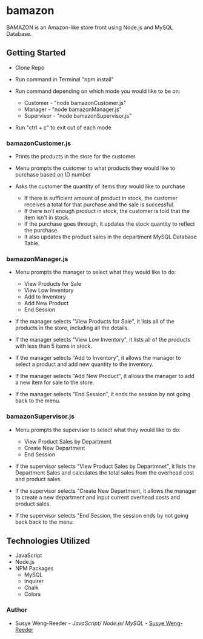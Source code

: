 # bamazon

BAMAZON is an Amazon-like store front using Node.js and MySQL Database.

## Getting Started

- Clone Repo
- Run command in Terminal "npm install"
- Run command depending on which mode you would like to be on:
    - Customer - "node bamazonCustomer.js"
    - Manager - "node bamazonManager.js"
    - Supervisor - "node bamazonSupervisor.js"

- Run "ctrl + c" to exit out of each mode


### bamazonCustomer.js

- Prints the products in the store for the customer
- Menu prompts the customer to what products they would like to purchase based on ID number
- Asks the customer the quantity of items they would like to purchase

    - If there is sufficient amount of product in stock, the customer receives a total for that purchase and the sale is successful.
    - If there isn't enough product in stock, the customer is told that the item isn't in stock.
    - If the purchase goes through, it updates the stock quantity to reflect the purchase.
    - It also updates the product sales in the department MySQL Database Table.


### bamazonManager.js

- Menu prompts the manager to select what they would like to do:
    - View Products for Sale
    - View Low Inventory
    - Add to Inventory
    - Add New Product
    - End Session

- If the manager selects "View Products for Sale", it lists all of the products in the store, including all the details.

- If the manager selects "View Low Inventory", it lists all of the products with less than 5 items in stock.

- If the manager selects "Add to Inventory", it allows the manager to select a product and add new quantity to the inventory.

- If the manager selects "Add New Product", it allows the manager to add a new item for sale to the store.

- If the manager selects "End Session", it ends the session by not going back to the menu.


### bamazonSupervisor.js

- Menu prompts the supervisor to select what they would like to do:
    - View Product Sales by Department
    - Create New Department
    - End Session


- If the supervisor selects "View Product Sales by Departmnet", it lists the Department Sales and calculates the total sales from the overhead cost and product sales.

- If the supervisor selects "Create New Department, it allows the manager to create a new department and input current overhead costs and product sales.

- If the supervisor selects "End Session, the session ends by not going back back to the menu.


## Technologies Utilized

- JavaScript
- Node.js
- NPM Packages
    - MySQL
    - Inquirer
    - Chalk
    - Colors


### Author

- Susye Weng-Reeder - *JavaScript/ Node.js/ MySQL* - [Susye Weng-Reeder](https://eveasian88.github.io/Professional-Portfolio/ "Susye's Portfolio")